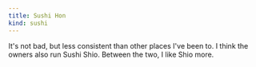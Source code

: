 ```yaml
---
title: Sushi Hon
kind: sushi
---
```

It's not bad, but less consistent than other places I've been to. I think the owners also run Sushi Shio. Between the two, I like Shio more.
